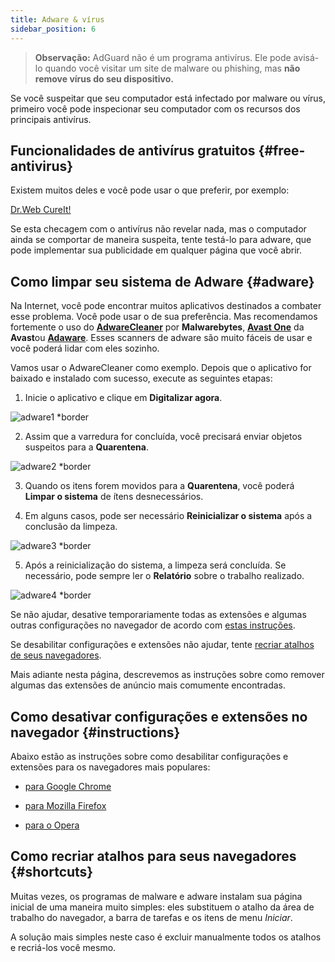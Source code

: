 ```yaml
---
title: Adware & vírus
sidebar_position: 6
---
```


> **Observação:** AdGuard não é um programa antivírus. Ele pode avisá-lo quando você visitar um site de malware ou phishing, mas **não remove vírus do seu dispositivo.**

Se você suspeitar que seu computador está infectado por malware ou vírus, primeiro você pode inspecionar seu computador com os recursos dos principais antivírus.

## Funcionalidades de antivírus gratuitos {#free-antivirus}

Existem muitos deles e você pode usar o que preferir, por exemplo:

[Dr.Web CureIt!](http://www.freedrweb.com/cureit/?lng=en)

Se esta checagem com o antivírus não revelar nada, mas o computador ainda se comportar de maneira suspeita, tente testá-lo para adware, que pode implementar sua publicidade em qualquer página que você abrir.

## Como limpar seu sistema de Adware {#adware}

Na Internet, você pode encontrar muitos aplicativos destinados a combater esse problema. Você pode usar o de sua preferência. Mas recomendamos fortemente o uso do **[AdwareCleaner](https://www.malwarebytes.com/adwcleaner)** por **Malwarebytes**, **[Avast One](https://www.avast.com/c-adware-removal-tool)** da **Avast**ou **[Adaware](https://www.adaware.com)**. Esses scanners de adware são muito fáceis de usar e você poderá lidar com eles sozinho.

Vamos usar o AdwareCleaner como exemplo. Depois que o aplicativo for baixado e instalado com sucesso, execute as seguintes etapas:

1) Inicie o aplicativo e clique em **Digitalizar agora**.

![adware1 *border](https://cdn.adtidy.org/content/Kb/ad_blocker/guides/adware1.png)

2) Assim que a varredura for concluída, você precisará enviar objetos suspeitos para a **Quarentena**.

![adware2 *border](https://cdn.adtidy.org/content/Kb/ad_blocker/guides/adware2.png)

3) Quando os itens forem movidos para a **Quarentena**, você poderá **Limpar o sistema** de ítens desnecessários.

4) Em alguns casos, pode ser necessário **Reinicializar o sistema** após a conclusão da limpeza.

![adware3 *border](https://cdn.adtidy.org/content/Kb/ad_blocker/guides/adware3.png)

5) Após a reinicialização do sistema, a limpeza será concluída. Se necessário, pode sempre ler o **Relatório** sobre o trabalho realizado.

![adware4 *border](https://cdn.adtidy.org/content/Kb/ad_blocker/guides/adware4.png)

Se não ajudar, desative temporariamente todas as extensões e algumas outras configurações no navegador de acordo com [estas instruções](#instructions).

Se desabilitar configurações e extensões não ajudar, tente [recriar atalhos de seus navegadores](#shortcuts).

Mais adiante nesta página, descrevemos as instruções sobre como remover algumas das extensões de anúncio mais comumente encontradas.

## Como desativar configurações e extensões no navegador {#instructions}

Abaixo estão as instruções sobre como desabilitar configurações e extensões para os navegadores mais populares:

* [para Google Chrome](https://support.google.com/chrome/answer/187443?hl=en)

* [para Mozilla Firefox](https://support.mozilla.org/en-US/kb/disable-or-remove-add-ons)

* [para o Opera](https://help.opera.com/en/latest/customization/#extensions)

## Como recriar atalhos para seus navegadores {#shortcuts}

Muitas vezes, os programas de malware e adware instalam sua página inicial de uma maneira muito simples: eles substituem o atalho da área de trabalho do navegador, a barra de tarefas e os itens de menu *Iniciar*.

A solução mais simples neste caso é excluir manualmente todos os atalhos e recriá-los você mesmo.
